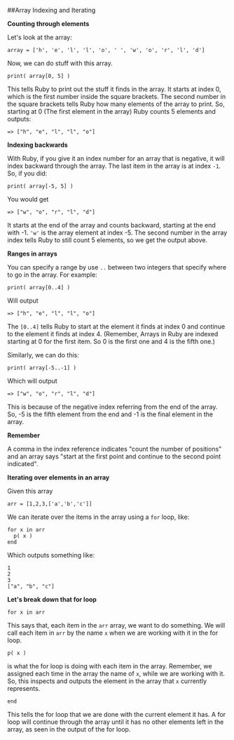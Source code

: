 ##Array Indexing and Iterating

**Counting through elements**

Let's look at the array:

```
array = ['h', 'e', 'l', 'l', 'o', ' ', 'w', 'o', 'r', 'l', 'd']
```

Now, we can do stuff with this array.

```
print( array[0, 5] )
```

This tells Ruby to print out the stuff it finds in the array. It starts at index 0, which is the first number inside the square brackets. The second number in the square brackets tells Ruby how many elements of the array to print. So, starting at 0 (The first element in the array) Ruby counts 5 elements and outputs:

```
=> ["h", "e", "l", "l", "o"]
```

**Indexing backwards**

With Ruby, if you give it an index number for an array that is negative, it will index backward through the array. The last item in the array is at index ```-1```. So, if you did:

```
print( array[-5, 5] )
```

You would get

```
=> ["w", "o", "r", "l", "d"]
```

It starts at the end of the array and counts backward, starting at the end with -1. ```'w'``` is the array element at index -5. The second number in the array index tells Ruby to still count 5 elements, so we get the output above.

**Ranges in arrays**

You can specify a range by use ```..``` between two integers that specify where to go in the array. For example:

```
print( array[0..4] )
```

Will output

```
=> ["h", "e", "l", "l", "o"]
```

The ```[0..4]``` tells Ruby to start at the element it finds at index 0 and continue to the element it finds at index 4. (Remember, Arrays in Ruby are indexed starting at 0 for the first item. So 0 is the first one and 4 is the fifth one.)

Similarly, we can do this:

```
print( array[-5..-1] )
```

Which will output

```
=> ["w", "o", "r", "l", "d"]
```

This is because of the negative index referring from the end of the array. So, -5 is the fifth element from the end and -1 is the final element in the array.

**Remember**

A comma in the index reference indicates "count the number of positions" and an array says "start at the first point and continue to the second point indicated".

**Iterating over elements in an array**

Given this array

```
arr = [1,2,3,['a','b','c']]
```

We can iterate over the items in the array using a ```for``` loop, like:

```
for x in arr
  p( x )
end
```

Which outputs something like:

```
1
2
3
["a", "b", "c"]
```

**Let's break down that for loop**

```
for x in arr
```

This says that, each item in the ```arr``` array, we want to do something. We will call each item in ```arr``` by the name ```x``` when we are working with it in the for loop.

```
p( x )
```

is what the for loop is doing with each item in the array. Remember, we assigned each time in the array the name of ```x```, while we are working with it. So, this inspects and outputs the element in the array that ```x``` currently represents.

```
end
```

This tells the for loop that we are done with the current element it has. A for loop will continue through the array until it has no other elements left in the array, as seen in the output of the for loop.